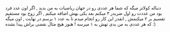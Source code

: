 دنباله کولاتز میگه که شما هر عددی رو در جهان ریاضیات به من بدید , اگر اون عدد فرد بود من عددت رو اول ضربدر ۳ میکنم بعد یکی بهش اضافه میکنم , اگر زوج بود مستقیم تقسیم بر ۲ میکنمش , انقدر این کار رو انجام میدم تا به عدد ۱ برسم در نهایت , اون میگه که هر عددی به من بدی تهش به ۱ میرسه ! هنوز هیچ مثال نقضی براش پیدا نشده :)
